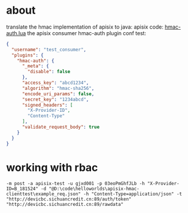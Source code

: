 # about

translate the hmac implementation of apisix to java:
apisix code: [hmac-auth.lua](https://github.com/apache/apisix/blob/master/apisix/plugins/hmac-auth.lua)
the apisix consumer hmac-auth plugin conf test:

```json
{
  "username": "test_consumer",
  "plugins": {
    "hmac-auth": {
      "_meta": {
        "disable": false
      },
      "access_key": "abcd1234",
      "algorithm": "hmac-sha256",
      "encode_uri_params": false,
      "secret_key": "1234abcd",
      "signed_headers": [
        "X-Provider-ID",
        "Content-Type"
      ],
      "validate_request_body": true
    }
  }
}
```


# working with rbac

```shell
-m post -a apisix-test -u gjxd001 -p 03eoPmGhfJLb -h "X-Provider-ID=B_181524" -d "@D:\code\helloworlds\apisix-hmac-clienttest\example_req.json" -h "Content-Type=application/json" -t "http://devicbc.sichuancredit.cn:89/auth/token" "http://devicbc.sichuancredit.cn:89/rawdata"
```
